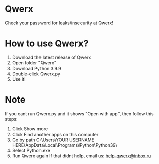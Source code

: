 # Qwerx
Check your password for leaks/insecurity at Qwerx!
# How to use Qwerx?
1. Download the latest release of Qwerx
2. Open folder "Qwerx"
3. Download Python 3.9.9
4. Double-click Qwerx.py
6. Use it!
# Note
If you cant run Qwerx.py and it shows "Open with app", then follow this steps:
1. Click Show more
2. Click Find another apps on this computer
3. Go by path C:\Users\YOUR USERNAME HERE\AppData\Local\Programs\Python\Python39\
4. Select Python.exe
5. Run Qwerx again
If that didnt help, email us:
help-qwerx@inbox.ru
